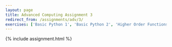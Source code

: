 ```yaml
---
layout: page
title: Advanced Computing Assignment 3
redirect_from: /assignments/adv/3/
exercises: ['Basic Python 1', 'Basic Python 2', 'Higher Order Functions 2']
---
```


{% include assignment.html %}
